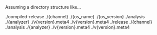 Assuming a directory structure like...

  ./compiled-release
    ./{channel}
      ./{os_name}
        ./{os_version}
          ./analysis
            ./{analyzer}
              ./v{version}.meta4
          ./v{version}.meta4
  ./release
    ./{channel}
      ./analysis
        ./{analyzer}
          ./v{version}.meta4
      ./v{version}.meta4
